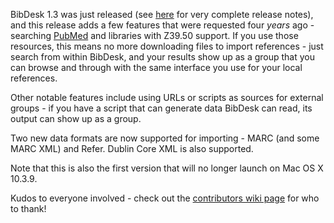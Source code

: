 <!--
.. title: BibDesk 1.3 Highlights
.. date: 2007/01/15 04:22
.. slug: bibdesk-1-3
.. link:
.. description:
.. tags: bibdesk, computers, mac
-->


BibDesk 1.3 was just released (see [here](http://sourceforge.net/mailarchive/forum.php?thread_id=31405038&forum;_id=11760) for very complete release notes), and this release adds a few features that were requested four *years* ago - searching [PubMed](http://www.pubmed.org) and libraries with Z39.50 support. If you use those resources, this means no more downloading files to import references - just search from within BibDesk, and your results show up as a group that you can browse and through with the same interface you use for your local references.

Other notable features include using URLs or scripts as sources for external groups - if you have a script that can generate data BibDesk can read, its output can show up as a group.

Two new data formats are now supported for importing - MARC (and some MARC XML) and Refer. Dublin Core XML is also supported.

Note that this is also the first version that will no longer launch on Mac OS X 10.3.9.

Kudos to everyone involved - check out the [contributors wiki page](http://bibdesk.sourceforge.net/wiki/index.php/Contributors) for who to thank!
